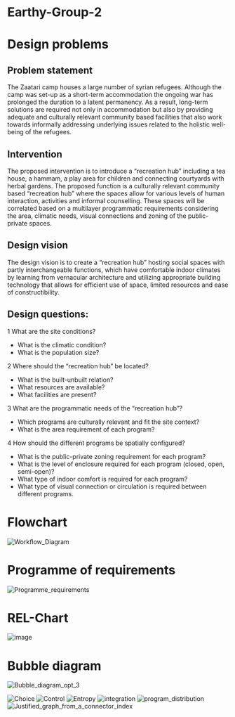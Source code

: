 # Earthy-Group-2

# Design problems

## Problem statement

The Zaatari camp houses a large number of syrian refugees. Although the camp was set-up as a short-term accommodation the ongoing war has prolonged the duration to a latent permanency. As a result, long-term solutions are required not only in accommodation but also by providing adequate and culturally relevant community based facilities that also work towards informally addressing underlying issues related to the holistic well-being of the refugees.

## Intervention

The proposed intervention is to introduce a “recreation hub” including a tea house, a hammam, a play area for children and connecting courtyards with herbal gardens. The proposed function is a culturally relevant community based “recreation hub” where the spaces allow for various levels of human interaction, activities and informal counselling. These spaces will be correlated based on a multilayer programmatic requirements considering the area, climatic needs, visual connections and zoning of the public-private spaces.

## Design vision

The design vision is to create a “recreation hub” hosting social spaces with partly interchangeable functions, which have comfortable indoor climates by learning from vernacular architecture and utilizing appropriate building technology that allows for efficient use of space, limited resources and ease of constructibility.

## Design questions:

1 What are the site conditions?

- What is the climatic condition?
- What is the population size?

2 Where should the “recreation hub” be located?

- What is the built-unbuilt relation?
- What resources are available?
- What facilities are present?

3 What are the programmatic needs of the “recreation hub”?

- Which programs are culturally relevant and fit the site context?
- What is the area requirement of each program?

4 How should the different programs be spatially configured?

- What is the public-private zoning requirement for each program?
- What is the level of enclosure required for each program (closed, open, semi-open)?
- What type of indoor comfort is required for each program?
- What type of visual connection or circulation is required between different programs.

# Flowchart

![Workflow_Diagram](/uploads/633e4937209983530fd65ef9d733a9f7/Workflow_Diagram.png)

# Programme of requirements

![Programme_requirements](/uploads/a2342f8690251bf9b2820836c2a95bd2/Programme_requirements.jpg)

# REL-Chart

![image](/uploads/613d87c2e4dc2f056ffd8be5cf984c44/image.png)

# Bubble diagram

![Bubble_diagram_opt_3](/uploads/c9c23ca197fd6e126908fd65546a578a/Bubble_diagram_opt_3.PNG)

![Choice](/uploads/6da9343e38232c92bef52a1cfa0bfd59/Choice.PNG)
![Control](/uploads/90c50a1b3a28d7618f6636bebada59ee/Control.PNG)
![Entropy](/uploads/dbb8797527d2d65a90a6e7ce1742e8a9/Entropy.PNG)
![integration](/uploads/0ecb1fcdff60407e12e8f069a2193163/integration.PNG)
![program_distribution](/uploads/cf2b810ca3c7dae660c0efb822cb951e/program_distribution.PNG)
![Justified_graph_from_a_connector_index](/uploads/7901467e2334d59394c0107360dcec11/Justified_graph_from_a_connector_index.PNG)
